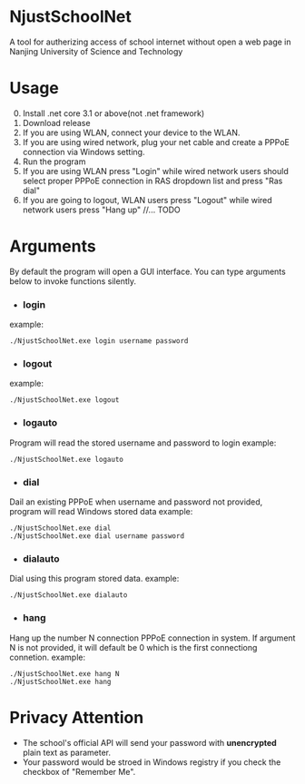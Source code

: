 # NjustSchoolNet
A tool for autherizing access of school internet without open a web page in Nanjing University of Science and Technology

# Usage

0. Install .net core 3.1 or above(not .net framework)
1. Download release
2. If you are using WLAN, connect your device to the WLAN.
3. If you are using wired network, plug your net cable and create a PPPoE connection via Windows setting.
4. Run the program
5. If you are using WLAN press "Login" while wired network users should select proper PPPoE connection in RAS dropdown list and  press "Ras dial"
6. If you are going to logout, WLAN users press "Logout" while wired network users press "Hang up"
//... TODO


# Arguments

By default the program will open a GUI interface. You can type arguments below to invoke functions silently.

* ### login
example:
```
./NjustSchoolNet.exe login username password
```
* ### logout
example:
```
./NjustSchoolNet.exe logout
```

* ### logauto
Program will read the stored username and password to login
example:
```
./NjustSchoolNet.exe logauto
```

* ### dial
Dail an existing PPPoE when username and password not provided, program will read Windows stored data
example:
```
./NjustSchoolNet.exe dial
./NjustSchoolNet.exe dial username password
```
* ### dialauto
Dial using this program stored data.
example:
```
./NjustSchoolNet.exe dialauto
```
* ### hang
Hang up the number N connection PPPoE connection in system.
If argument N is not provided, it will default be 0 which is the first connectiong connetion.
example:
```
./NjustSchoolNet.exe hang N
./NjustSchoolNet.exe hang
```

# Privacy Attention

* The school's official API will send your password with **unencrypted** plain text as parameter.
* Your password would be stroed in Windows registry if you check the checkbox of "Remember Me".
